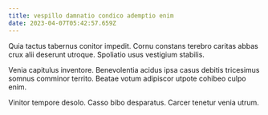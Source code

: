 ```yaml
---
title: vespillo damnatio condico ademptio enim
date: 2023-04-07T05:42:57.659Z
---
```


Quia tactus tabernus conitor impedit. Cornu constans terebro caritas abbas crux alii deserunt utroque. Spoliatio usus vestigium stabilis.

Venia capitulus inventore. Benevolentia acidus ipsa casus debitis tricesimus somnus comminor territo. Beatae votum adipiscor utpote cohibeo culpo enim.

Vinitor tempore desolo. Casso bibo desparatus. Carcer tenetur venia utrum.